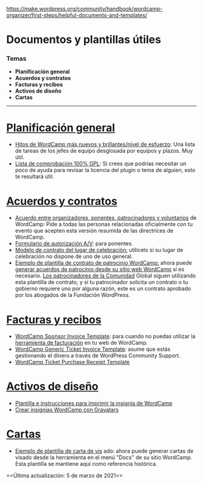 https://make.wordpress.org/community/handbook/wordcamp-organizer/first-steps/helpful-documents-and-templates/

# Documentos y plantillas útiles

### Temas

- **Planificación general**
- **Acuerdos y contratos**
- **Facturas y recibos**
- **Activos de diseño**
- **Cartas**

---

# [Planificación general](https://make.wordpress.org/community/handbook/wordcamp-organizer/first-steps/helpful-documents-and-templates/#general-planning)

- [Hitos de WordCamp más nuevos y brillantes/nivel de esfuerzo](https://docs.google.com/spreadsheets/d/1780h9E5srRKGVAP0ppYhUARqY6ln787M1mcEiIQw8i0/edit#gid=0): Una lista de tareas de los jefes de equipo desglosada por equipos y plazos. Muy útil.
- [Lista de comprobación 100% GPL](https://make.wordpress.org/community/handbook/wordcamp-organizer-handbook/first-steps/helpful-documents-and-templates/100-gpl-vetting-checklist/): Si crees que podrías necesitar un poco de ayuda para revisar la licencia del plugin o tema de alguien, esto te resultará útil.

# [Acuerdos y contratos](https://make.wordpress.org/community/handbook/wordcamp-organizer/first-steps/helpful-documents-and-templates/#agreements-and-contracts)

- [Acuerdo entre organizadores, ponentes, patrocinadores y voluntarios](https://make.wordpress.org/community/handbook/wordcamp-organizer/first-steps/helpful-documents-and-templates/agreement-among-wordcamp-organizers-speakers-sponsors-and-volunteers/) de WordCamp: Pide a todas las personas relacionadas oficialmente con tu evento que acepten esta versión resumida de las directrices de WordCamp.
- [Formulario de autorización A/V](https://make.wordpress.org/community/handbook/wordcamp-organizer/planning-details/speakers/av-release-form/): para ponentes.
- [Modelo de contrato del lugar de celebración:](https://make.wordpress.org/community/handbook/wordcamp-organizer-handbook/first-steps/helpful-documents-and-templates/simple-venue-agreement-template/) utilícelo si su lugar de celebración no dispone de uno de uso general.
- [Ejemplo de plantilla de contrato de patrocinio WordCamp:](https://make.wordpress.org/community/files/2017/08/2017-WordCamp-Sponsorship-Agreement.pdf) ahora puede [generar acuerdos de patrocinio desde su sitio web WordCamp](https://make.wordpress.org/community/handbook/wordcamp-organizer/first-steps/helpful-documents-and-templates/agreement-among-wordcamp-organizers-speakers-sponsors-and-volunteers/sponsor-agreements/) si es necesario. [Los patrocinadores de la Comunidad](https://make.wordpress.org/community/handbook/wordcamp-organizer-handbook/planning-details/fundraising/global-community-sponsorship-for-event-organizers/) Global siguen utilizando esta plantilla de contrato, y si tu patrocinador solicita un contrato o tu gobierno requiere uno por alguna razón, este es un contrato aprobado por los abogados de la Fundación WordPress.

# [Facturas y recibos](https://make.wordpress.org/community/handbook/wordcamp-organizer/first-steps/helpful-documents-and-templates/#invoices-receipts)

- [WordCamp Sponsor Invoice Template](https://docs.google.com/document/d/1jtub5bLNvYzREmVTHa_VMGfQ-kDINQ4xGRKkLQUlFak/edit?usp=sharing): para cuando no puedas utilizar la [herramienta de facturación](https://make.wordpress.org/community/handbook/wordcamp-organizer/first-steps/budget-and-finances/creating-sponsor-invoices/) en tu web de WordCamp.
- [WordCamp Generic Ticket Invoice Template](https://docs.google.com/document/d/13l65lySeZXTtmvtOgZ_EPsICxd5xN6C3zCgeQauo6uY/edit?usp=sharing): asume que estás gestionando el dinero a través de WordPress Community Support.
- [WordCamp Ticket Purchase Receipt Template](https://docs.google.com/document/d/18AJTBc_j4ZmzUj703yBYe-N_a2ThjYjdEDy6xMpUMes/edit?usp=sharing)

# [Activos de diseño](https://make.wordpress.org/community/handbook/wordcamp-organizer/first-steps/helpful-documents-and-templates/#design-assets)

- [Plantilla e instrucciones para imprimir la insignia de WordCamp](https://make.wordpress.org/community/handbook/wordcamp-organizer-handbook/planning-details/wordcamp-name-badge-templates/)
- [Crear insignias WordCamp con Gravatars](https://make.wordpress.org/community/handbook/wordcamp-organizer-handbook/first-steps/helpful-documents-and-templates/create-wordcamp-badges-with-gravatars/)

# [Cartas](https://make.wordpress.org/community/handbook/wordcamp-organizer/first-steps/helpful-documents-and-templates/#letters)

- [Ejemplo de plantilla de carta de vis](https://docs.google.com/document/d/18prEfUYWqK2rP6gaI3GUK5znGfk8yZJs6l_2Di5rBWI/edit?usp=sharing) ado: ahora puede generar cartas de visado desde la herramienta en el menú "Docs" de su sitio WordCamp. Esta plantilla se mantiene aquí como referencia histórica.

==Última actualización: 5 de marzo de 2021==